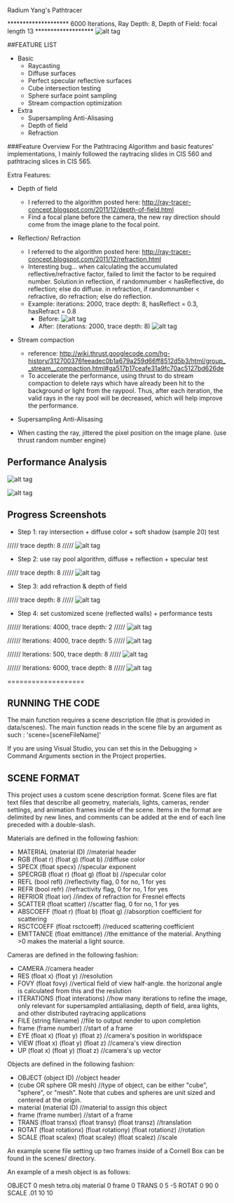 Radium Yang's Pathtracer

******************** 6000 Iterations, Ray Depth: 8, Depth of Field: focal length 13 *******************
![alt tag](https://github.com/radiumyang/Project3-Pathtracer/blob/master/windows/Project3-Pathtracer/Project3-Pathtracer/depth%2Brefract%2Bbackreflect%2B6000.bmp)

##FEATURE LIST
- Basic
	* Raycasting
	* Diffuse surfaces
	* Perfect specular reflective surfaces
	* Cube intersection testing
	* Sphere surface point sampling
	* Stream compaction optimization
- Extra
	* Supersampling Anti-Alisasing
	* Depth of field
	* Refraction

###Feature Overview
For the Pathtracing Algorithm and basic features' implementations, I mainly followed the raytracing slides in CIS 560 and pathtracing slices in CIS 565.

Extra Features:
- Depth of field
  * I referred to the algorithm posted here: http://ray-tracer-concept.blogspot.com/2011/12/depth-of-field.html
  * Find a focal plane before the camera, the new ray direction should come from the image plane to the focal point.
	
- Reflection/ Refraction
  * I referred to the algorithm posted here: http://ray-tracer-concept.blogspot.com/2011/12/refraction.html
  * Interesting bug... when calculating the accumulated reflective/refractive factor, failed to limit the factor to be required number.
  Solution:in reflection, if randomnumber < hasReflective, do reflection; else do diffuse.
           in refraction, if randomnumber < refractive, do refraction; else do reflection.
  * Example: iterations: 2000, trace depth: 8, hasReflect = 0.3, hasRefract = 0.8
  	* Before: 
  ![alt tag](https://github.com/radiumyang/Project3-Pathtracer/blob/master/windows/Project3-Pathtracer/Project3-Pathtracer/refr_bug.bmp)
	 * After: (iterations: 2000, trace depth: 8)
  ![alt tag](https://github.com/radiumyang/Project3-Pathtracer/blob/master/windows/Project3-Pathtracer/Project3-Pathtracer/depth%2Brefract%2Bbackreflect%2B2000.bmp)

- Stream compaction
  * reference: http://wiki.thrust.googlecode.com/hg-history/312700376feeadec0b1a679a259d66ff8512d5b3/html/group__stream__compaction.html#ga517b17ceafe31a9fc70ac5127bd626de
  * To accelerate the performance, using thrust to do stream compaction to delete rays which have already been hit to the background or light from the raypool. Thus, after each iteration, the valid rays in the ray pool will be decreased, which will help improve the performance.

-  Supersampling Anti-Alisasing
 * When casting the ray, jittered the pixel position on the image plane. (use thrust random number engine)

## Performance Analysis
![alt tag](https://github.com/radiumyang/Project3-Pathtracer/blob/master/windows/Project3-Pathtracer/Project3-Pathtracer/performance_iterations.JPG)

![alt tag](https://github.com/radiumyang/Project3-Pathtracer/blob/master/windows/Project3-Pathtracer/Project3-Pathtracer/performance_tracedepth.JPG)

## Progress Screenshots

* Step 1: ray intersection + diffuse color + soft shadow (sample 20) test

///// trace depth: 8 /////
![alt tag](https://github.com/radiumyang/Project3-Pathtracer/blob/master/windows/Project3-Pathtracer/Project3-Pathtracer/tmp_2.bmp)

* Step 2: use ray pool algorithm, diffuse + reflection + specular test

///// trace depth: 8 /////
![alt tag](https://github.com/radiumyang/Project3-Pathtracer/blob/master/windows/Project3-Pathtracer/Project3-Pathtracer/spec_1.bmp)

* Step 3: add refraction & depth of field

///// trace depth: 8 /////
![alt tag](https://github.com/radiumyang/Project3-Pathtracer/blob/master/windows/Project3-Pathtracer/Project3-Pathtracer/depth_refract_1000.bmp)

* Step 4: set customized scene (reflected walls) + performance tests

////// Iterations: 4000, trace depth: 2 /////
![alt tag](https://github.com/radiumyang/Project3-Pathtracer/blob/master/windows/Project3-Pathtracer/Project3-Pathtracer/4000_depth2.bmp)

////// Iterations: 4000, trace depth: 5 /////
![alt tag](https://github.com/radiumyang/Project3-Pathtracer/blob/master/windows/Project3-Pathtracer/Project3-Pathtracer/4000_depth5.bmp)

////// Iterations: 500, trace depth: 8 /////
![alt tag](https://github.com/radiumyang/Project3-Pathtracer/blob/master/windows/Project3-Pathtracer/Project3-Pathtracer/depth%2Brefract%2Bbackreflect%2B500.bmp)

////// Iterations: 6000, trace depth: 8 /////
![alt tag](https://github.com/radiumyang/Project3-Pathtracer/blob/master/windows/Project3-Pathtracer/Project3-Pathtracer/depth%2Brefract%2Bbackreflect%2B6000.bmp)


===================

## RUNNING THE CODE
The main function requires a scene description file (that is provided in data/scenes). 
The main function reads in the scene file by an argument as such :
'scene=[sceneFileName]'

If you are using Visual Studio, you can set this in the Debugging > Command Arguments section
in the Project properties.


## SCENE FORMAT
This project uses a custom scene description format.
Scene files are flat text files that describe all geometry, materials,
lights, cameras, render settings, and animation frames inside of the scene.
Items in the format are delimited by new lines, and comments can be added at
the end of each line preceded with a double-slash.

Materials are defined in the following fashion:

* MATERIAL (material ID)								//material header
* RGB (float r) (float g) (float b)					//diffuse color
* SPECX (float specx)									//specular exponent
* SPECRGB (float r) (float g) (float b)				//specular color
* REFL (bool refl)									//reflectivity flag, 0 for
  no, 1 for yes
* REFR (bool refr)									//refractivity flag, 0 for
  no, 1 for yes
* REFRIOR (float ior)									//index of refraction
  for Fresnel effects
* SCATTER (float scatter)								//scatter flag, 0 for
  no, 1 for yes
* ABSCOEFF (float r) (float b) (float g)				//absorption
  coefficient for scattering
* RSCTCOEFF (float rsctcoeff)							//reduced scattering
  coefficient
* EMITTANCE (float emittance)							//the emittance of the
  material. Anything >0 makes the material a light source.

Cameras are defined in the following fashion:

* CAMERA 												//camera header
* RES (float x) (float y)								//resolution
* FOVY (float fovy)										//vertical field of
  view half-angle. the horizonal angle is calculated from this and the
  reslution
* ITERATIONS (float interations)							//how many
  iterations to refine the image, only relevant for supersampled antialiasing,
  depth of field, area lights, and other distributed raytracing applications
* FILE (string filename)									//file to output
  render to upon completion
* frame (frame number)									//start of a frame
* EYE (float x) (float y) (float z)						//camera's position in
  worldspace
* VIEW (float x) (float y) (float z)						//camera's view
  direction
* UP (float x) (float y) (float z)						//camera's up vector

Objects are defined in the following fashion:
* OBJECT (object ID)										//object header
* (cube OR sphere OR mesh)								//type of object, can
  be either "cube", "sphere", or "mesh". Note that cubes and spheres are unit
  sized and centered at the origin.
* material (material ID)									//material to
  assign this object
* frame (frame number)									//start of a frame
* TRANS (float transx) (float transy) (float transz)		//translation
* ROTAT (float rotationx) (float rotationy) (float rotationz)		//rotation
* SCALE (float scalex) (float scaley) (float scalez)		//scale

An example scene file setting up two frames inside of a Cornell Box can be
found in the scenes/ directory.


An example of a mesh object is as follows:

OBJECT 0
mesh tetra.obj
material 0
frame 0
TRANS       0 5 -5
ROTAT       0 90 0
SCALE       .01 10 10 

